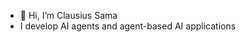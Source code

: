 - 👋 Hi, I’m Clausius Sama
-  I develop AI agents and agent-based AI applications

<!---
klauxius/klauxius is a ✨ special ✨ repository because its `README.md` (this file) appears on your GitHub profile.
You can click the Preview link to take a look at your changes.
--->
